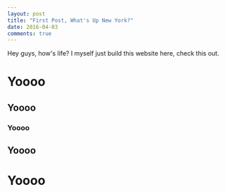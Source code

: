 ```yaml
---
layout: post
title: "First Post, What's Up New York?"
date: 2016-04-03
comments: true
---
```


Hey guys, how's life? I myself just build this website here, check this out.

# Yoooo
## Yoooo
### Yoooo
## Yoooo
# Yoooo
